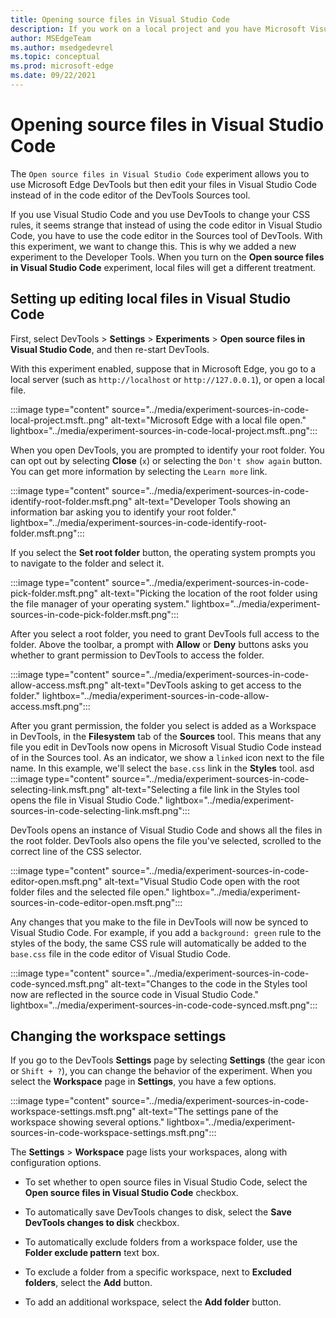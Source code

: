 ```yaml
---
title: Opening source files in Visual Studio Code
description: If you work on a local project and you have Microsoft Visual Studio Code installed, you can open files in this one instead of the sources tool and sync changes from the DevTools live to your source files.
author: MSEdgeTeam
ms.author: msedgedevrel
ms.topic: conceptual
ms.prod: microsoft-edge
ms.date: 09/22/2021
---
```

# Opening source files in Visual Studio Code

The `Open source files in Visual Studio Code` experiment allows you to use Microsoft Edge DevTools but then edit your files in Visual Studio Code instead of in the code editor of the DevTools Sources tool.

If you use Visual Studio Code and you use DevTools to change your CSS rules, it seems strange that instead of using the code editor in Visual Studio Code, you have to use the code editor in the Sources tool of DevTools.  With this experiment, we want to change this.  This is why we added a new experiment to the Developer Tools.  When you turn on the **Open source files in Visual Studio Code** experiment, local files will get a different treatment.


<!-- ====================================================================== -->
## Setting up editing local files in Visual Studio Code

First, select DevTools > **Settings** > **Experiments** > **Open source files in Visual Studio Code**, and then re-start DevTools.

With this experiment enabled, suppose that in Microsoft Edge, you go to a local server (such as `http://localhost` or `http://127.0.0.1`), or open a local file.

:::image type="content" source="../media/experiment-sources-in-code-local-project.msft..png" alt-text="Microsoft Edge with a local file open." lightbox="../media/experiment-sources-in-code-local-project.msft..png":::

When you open DevTools, you are prompted to identify your root folder.  You can opt out by selecting **Close** (`x`) or selecting the `Don't show again` button.  You can get more information by selecting the `Learn more` link.

:::image type="content" source="../media/experiment-sources-in-code-identify-root-folder.msft.png" alt-text="Developer Tools showing an information bar asking you to identify your root folder." lightbox="../media/experiment-sources-in-code-identify-root-folder.msft.png":::

If you select the **Set root folder** button, the operating system prompts you to navigate to the folder and select it.

:::image type="content" source="../media/experiment-sources-in-code-pick-folder.msft.png" alt-text="Picking the location of the root folder using the file manager of your operating system." lightbox="../media/experiment-sources-in-code-pick-folder.msft.png":::

After you select a root folder, you need to grant DevTools full access to the folder.  Above the toolbar, a prompt with **Allow** or **Deny** buttons asks you whether to grant permission to DevTools to access the folder.

:::image type="content" source="../media/experiment-sources-in-code-allow-access.msft.png" alt-text="DevTools asking to get access to the folder." lightbox="../media/experiment-sources-in-code-allow-access.msft.png":::

After you grant permission, the folder you select is added as a Workspace in DevTools, in the **Filesystem** tab of the **Sources** tool.  This means that any file you edit in DevTools now opens in Microsoft Visual Studio Code instead of in the Sources tool. As an indicator, we show a `linked` icon next to the file name.  In this example, we'll select the `base.css` link in the **Styles** tool.
asd
:::image type="content" source="../media/experiment-sources-in-code-selecting-link.msft.png" alt-text="Selecting a file link in the Styles tool opens the file in Visual Studio Code." lightbox="../media/experiment-sources-in-code-selecting-link.msft.png":::

DevTools opens an instance of Visual Studio Code and shows all the files in the root folder.  DevTools also opens the file you've selected, scrolled to the correct line of the CSS selector.

:::image type="content" source="../media/experiment-sources-in-code-editor-open.msft.png" alt-text="Visual Studio Code open with the root folder files and the selected file open." lightbox="../media/experiment-sources-in-code-editor-open.msft.png":::

Any changes that you make to the file in DevTools will now be synced to Visual Studio Code.  For example, if you add a `background: green` rule to the styles of the body, the same CSS rule will automatically be added to the `base.css` file in the code editor of Visual Studio Code.

:::image type="content" source="../media/experiment-sources-in-code-code-synced.msft.png" alt-text="Changes to the code in the Styles tool now are reflected in the source code in Visual Studio Code." lightbox="../media/experiment-sources-in-code-code-synced.msft.png":::


<!-- ====================================================================== -->
## Changing the workspace settings

If you go to the DevTools **Settings** page by selecting **Settings** (the gear icon or `Shift + ?`), you can change the behavior of the experiment.  When you select the **Workspace** page in **Settings**, you have a few options.

:::image type="content" source="../media/experiment-sources-in-code-workspace-settings.msft.png" alt-text="The settings pane of the workspace showing several options." lightbox="../media/experiment-sources-in-code-workspace-settings.msft.png":::

The **Settings** > **Workspace** page lists your workspaces, along with configuration options.

*  To set whether to open source files in Visual Studio Code, select the **Open source files in Visual Studio Code** checkbox.

*  To automatically save DevTools changes to disk, select the **Save DevTools changes to disk** checkbox.

*  To automatically exclude folders from a workspace folder, use the **Folder exclude pattern** text box.

*  To exclude a folder from a specific workspace, next to **Excluded folders**, select the **Add** button.

*  To add an additional workspace, select the **Add folder** button.
